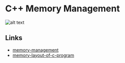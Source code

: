 # C++ Memory Management

![alt text](../Resources/image.png)

## Links

- [memory-management](https://www.programiz.com/cpp-programming/memory-management)
- [memory-layout-of-c-program](https://www.geeksforgeeks.org/memory-layout-of-c-program)
